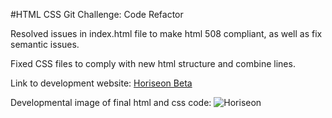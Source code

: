 #HTML CSS Git Challenge: Code Refactor

Resolved issues in index.html file to make html 508 compliant, as well as fix semantic issues.

Fixed CSS files to comply with new html structure and combine lines.

Link to development website: [Horiseon Beta](https://oldgraybuzzard.github.io/challenge-1/)

Developmental image of final html and css code: ![Horiseon](https://github.com/oldgraybuzzard/challenge-1/blob/main/ReadmeIMG.JPG)

